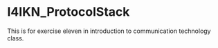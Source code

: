 # I4IKN_ProtocolStack
This is for exercise eleven in introduction to communication technology class. 
